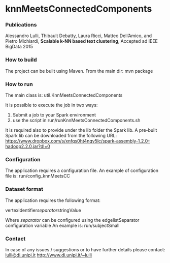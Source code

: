 # knnMeetsConnectedComponents

### Publications ###

Alessandro Lulli, Thibault Debatty, Laura Ricci, Matteo Dell’Amico, and Pietro Michiardi,
**Scalable k-NN based text clustering**,
Accepted ad IEEE BigData 2015

### How to build ###

The project can be built using Maven.
From the main dir:
mvn package

### How to run ###

The main class is: util.KnnMeetsConnectedComponents

It is possible to execute the job in two ways:
1) Submit a job to your Spark environment
2) use the script in run/runKnnMeetsConnectedComponents.sh

It is required also to provide under the lib folder the Spark lib.
A pre-built Spark lib can be downloaded from the following URL:
https://www.dropbox.com/s/xnfqs0ht4nqv5lc/spark-assembly-1.2.0-hadoop2.2.0.jar?dl=0

### Configuration ###

The application requires a configuration file.
An example of configuration file is: run/config_knnMeetsCC

### Dataset format ###

The application requires the following format:

vertexIdentifier*separator*stringValue

Where *separator* can be configured using the edgelistSeparator configuration variable
An example is: run/subjectSmall

### Contact ###

In case of any issues / suggestions or to have further details please contact: lulli@di.unipi.it
http://www.di.unipi.it/~lulli
